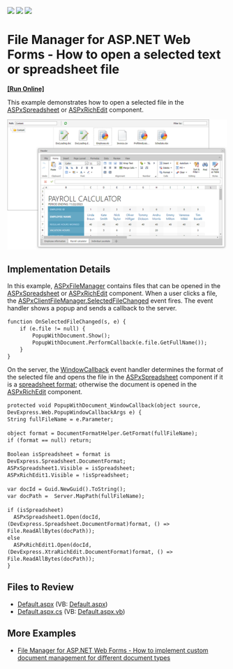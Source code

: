 <!-- default badges list -->
![](https://img.shields.io/endpoint?url=https://codecentral.devexpress.com/api/v1/VersionRange/128564779/15.1.10%2B)
[![](https://img.shields.io/badge/Open_in_DevExpress_Support_Center-FF7200?style=flat-square&logo=DevExpress&logoColor=white)](https://supportcenter.devexpress.com/ticket/details/T318308)
[![](https://img.shields.io/badge/📖_How_to_use_DevExpress_Examples-e9f6fc?style=flat-square)](https://docs.devexpress.com/GeneralInformation/403183)
<!-- default badges end -->

# File Manager for ASP.NET Web Forms - How to open a selected text or spreadsheet file
<!-- run online -->
**[[Run Online]](https://codecentral.devexpress.com/t318308/)**
<!-- run online end -->

This example demonstrates how to open a selected file in the [ASPxSpreadsheet](https://docs.devexpress.com/AspNet/DevExpress.Web.ASPxSpreadsheet.ASPxSpreadsheet) or [ASPxRichEdit](https://docs.devexpress.com/AspNet/DevExpress.Web.ASPxRichEdit.ASPxRichEdit) component.

![](file-manager-and-spreadsheet.png)

## Implementation Details

In this example, [ASPxFileManager](https://docs.devexpress.com/AspNet/DevExpress.Web.ASPxFileManager) contains files that can be opened in the [ASPxSpreadsheet](https://docs.devexpress.com/AspNet/DevExpress.Web.ASPxSpreadsheet.ASPxSpreadsheet) or [ASPxRichEdit](https://docs.devexpress.com/AspNet/DevExpress.Web.ASPxRichEdit.ASPxRichEdit) component. When a user clicks a file, the [ASPxClientFileManager.SelectedFileChanged](https://docs.devexpress.com/AspNet/js-ASPxClientFileManager.SelectedFileChanged) event fires. The event handler shows a popup and sends a callback to the server.

```jscript
function OnSelectedFileChanged(s, e) {
    if (e.file != null) {
        PopupWithDocument.Show();
        PopupWithDocument.PerformCallback(e.file.GetFullName());
    }
}
```
On the server, the [WindowCallback](https://docs.devexpress.com/AspNet/DevExpress.Web.ASPxPopupControlBase.WindowCallback) event handler determines the format of the selected file and opens the file in the [ASPxSpreadsheet](https://docs.devexpress.com/AspNet/DevExpress.Web.ASPxSpreadsheet.ASPxSpreadsheet) component if it is a [spreadsheet format](https://docs.devexpress.com/OfficeFileAPI/DevExpress.Spreadsheet.DocumentFormat._members#fields); otherwise the document is opened in the [ASPxRichEdit](https://docs.devexpress.com/AspNet/DevExpress.Web.ASPxRichEdit.ASPxRichEdit) component.

```scharp
protected void PopupWithDocument_WindowCallback(object source, DevExpress.Web.PopupWindowCallbackArgs e) {
String fullFileName = e.Parameter;

object format = DocumentFormatHelper.GetFormat(fullFileName);
if (format == null) return;

Boolean isSpreadsheet = format is DevExpress.Spreadsheet.DocumentFormat;
ASPxSpreadsheet1.Visible = isSpreadsheet;
ASPxRichEdit1.Visible = !isSpreadsheet;

var docId = Guid.NewGuid().ToString();
var docPath =  Server.MapPath(fullFileName);

if (isSpreadsheet)
  ASPxSpreadsheet1.Open(docId, (DevExpress.Spreadsheet.DocumentFormat)format, () => File.ReadAllBytes(docPath));
else
  ASPxRichEdit1.Open(docId, (DevExpress.XtraRichEdit.DocumentFormat)format, () => File.ReadAllBytes(docPath));
}
```

## Files to Review

* [Default.aspx](./CS/Default.aspx) (VB: [Default.aspx](./VB/Default.aspx))
* [Default.aspx.cs](./CS/Default.aspx.cs) (VB: [Default.aspx.vb](./VB/Default.aspx.vb))

## More Examples

* [File Manager for ASP.NET Web Forms - How to implement custom document management for different document types](https://github.com/DevExpress-Examples/asp-net-web-forms-file-manager-custom-document-management)
